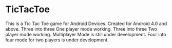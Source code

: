 TicTacToe
=========
This is a Tic Tac Toe game for Android Devices.
Created for Android 4.0 and above.
Three into three One player mode working.
Three into three Two player mode working.
Multiplayer Mode is still under development.
Four into four mode for two players is under development.
